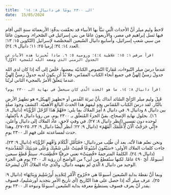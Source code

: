 ```yaml
---
title:  'الـ ٢٣٠٠ يومًا في دانيال ٨: ١٤'
date:  15/05/2024
---
```


لاحظَ وليم ميلر أنَّ الأحداث الّتي تنبَّأ بها الأنبياء قد تحقّقت بدقّةٍ: الأربعمائة سنةٍ التي أقام فيها نَسل إبراهيم في مصر، والأربعونَ عامًا من بني إسرائيل في الصّحراء، وسبعونَ عامًا من سبي شعبِ إسرائيل، وأسابيعِ دانيال السّبعين المخصَّصة لإسرائيل (التّكوين ١٥: ١٣؛ العدد ١٤: ٣٤؛ إرميا ٢٥: ١١؛ دانيال ٩: ٢٤).

`اقرأ مرقس ١: ١٥؛ غلاطية ٤:٤؛ ورومية ٥: ٦. ماذا تُخبرنا هذه الآيات عن الجدول الزمني الذي وضعه الله للمجيء الأوَّل؟`

عندما درسَ ميلر النّبوءات، مُقارنًا النّصوص الكتابيّة ببعضها، خَلَصَ إلى أنّه إذا كان لدى الله جدولٌ زمنيٌّ إلهيٌّ في جميع أنحاء الكتاب المقدّس، فلا بُدَّ أن يكونَ لديه جدولٌ زمنيٌّ إلهيٌّ عندما يَتعلّقُ الأمرُ بالمجيء الثاني لربّنا.

`اقرأ دانيال ٨: ١٤. ما هو الحدث الّذي كان سيحصلُ في نهاية الـ ٢٣٠٠ يوم؟`

قَبِلَ وليم ميلر الرّأيّ السّائد آنذاك بأنَّ تبرئةَ القُدس أو «تطهيرَ الهيكل» هو تطهيرُ الأرضِ بالنّار. لقد درسَ الكتاب المُقدّس بِجِدٍ ليفهمَ هذا الحدثَ البالغِ الأهميّة. اكتشفَ وجودَ صلةٍ بين دانيال ٨ ودانيال ٩. في دانيال ٨ أُمِرَ الملاكُ بما يلي: «فَهِّمْ هَذَا ٱلرَّجُلَ ٱلرُّؤْيَا» (دانيال ٨: ١٦). بحلول نهايةِ الإصحاح، بقيَّ الجزءُ المُتعلّق بـ ٢٣٠٠ يومٍ، من رؤيا دانيال ٨ بأكملها، لوحده دون تفسيرٍ (انظر دانيال ٨: ٢٧). في وقتٍ لاحقٍ، عاد الملاك إلى دانيال وأعلن، «إِنِّي خَرَجْتُ ٱلْآنَ لِأُعَلِّمَكَ ٱلْفَهْمَ» (دانيال ٩: ٢٢؛ انظر أيضًا دانيال ٩: ٢٣، ٢٥-٢٧). وهذا حدث لمساعدته على فهمِ الـ ٢٣٠٠ يومٍ.

ونحن نعلم هذا لأنّه، بعد أن طُلِب من دانيال: «فَتَأَمَّلِ ٱلْكَلَامَ وَٱفْهَمِ ٱلرُّؤْيَا» (دانيال ٩: ٢٣)، جاءت كلمات الملاك الأولى: «سَبْعُونَ أُسْبُوعًا قُضِيَتْ عَلَى شَعْبِكَ وَعَلَى مَدِينَتِكَ ٱلْمُقَدَّسَةِ» (دانيال ٩: ٢٤). الكلمةُ المترجمةُ  «قُضِيَتْ» تعني حرفيًّا «قُطِعَت». سيتمُّ قَطعُ سبعين أسبوعًا، أيّ ٤٩٠ عامًا. لكنها ستُقطعُ من أين؟ من الواضح أن رؤية الـ ٢٣٠٠ يومٍ هي الجزء الوحيد من دانيال ٨ الّذي لم يفهمه دانيال، والّذي جاء الملاكُ الآن ليشرحَهُ.

وبما أنَّ نقطةَ بدايةِ السّبعينَ أسبوعًا هي «خُرُوجِ ٱلْأَمْرِ لِتَجْدِيدِ أُورُشَلِيمَ وَبِنَائِهَا» (دانيال ٩: ٢٥)، عرف ميلر أنّه إذا حصل على هذا التّاريخ (أي تاريخ الأمر بتجديد أورشليم)، فسوف يقدر أنْ يعرف فسوف يستطيعُ معرفة بداية السّبعين أسبوعًا ونبوءة الـ ٢٣٠٠ يومٍ.